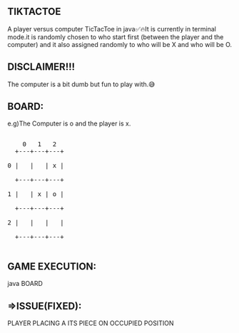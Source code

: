 
TIKTACTOE
-----------
A player versus computer TicTacToe in java✅🔥It is currently in terminal mode.it is randomly chosen to who start first (between the player and the computer) and it also assigned randomly to who will be X and who will be O.<br>

DISCLAIMER!!!
-------------
The computer is a bit dumb but fun to play with.😅<br>

BOARD:
------------------
e.g)The Computer is o and the player is x.
  <pre>  
    0   1   2
  +---+---+---+ <br>
0 |   |   | x | <br>
  +---+---+---+ <br>
1 |   | x | o | <br>
  +---+---+---+ <br>
2 |   |   |   | <br>
  +---+---+---+ <br>
</pre>

GAME EXECUTION:
--------------
  java BOARD
  
=>ISSUE(FIXED):
-----------------
PLAYER PLACING A ITS PIECE ON OCCUPIED POSITION



